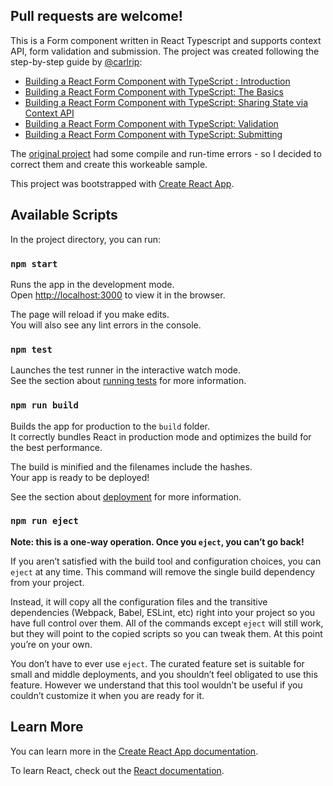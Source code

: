 ## Pull requests are welcome!

This is a Form component written in React Typescript and supports context API, form validation and submission. The project was created following the step-by-step guide by [@carlrip](https://github.com/carlrip):

- [Building a React Form Component with TypeScript : Introduction](https://www.carlrippon.com/building-react-form-compontent/)
- [Building a React Form Component with TypeScript: The Basics](https://www.carlrippon.com/building-super-simple-react-form-component-typescript-basics/)
- [Building a React Form Component with TypeScript: Sharing State via Context API](https://www.carlrippon.com/building-react-form-component-typescript-basics/)
- [Building a React Form Component with TypeScript: Validation](https://www.carlrippon.com/building-a-react-form-component-with-typescript-validation/)
- [Building a React Form Component with TypeScript: Submitting](https://www.carlrippon.com/building-a-react-form-component-with-typescript-submitting/)

The [original project](https://github.com/carlrip/SimpleReactFormComponent) had some compile and run-time errors - so I decided to correct them and create this workeable sample.

This project was bootstrapped with [Create React App](https://github.com/facebook/create-react-app).

## Available Scripts

In the project directory, you can run:

### `npm start`

Runs the app in the development mode.<br>
Open [http://localhost:3000](http://localhost:3000) to view it in the browser.

The page will reload if you make edits.<br>
You will also see any lint errors in the console.

### `npm test`

Launches the test runner in the interactive watch mode.<br>
See the section about [running tests](https://facebook.github.io/create-react-app/docs/running-tests) for more information.

### `npm run build`

Builds the app for production to the `build` folder.<br>
It correctly bundles React in production mode and optimizes the build for the best performance.

The build is minified and the filenames include the hashes.<br>
Your app is ready to be deployed!

See the section about [deployment](https://facebook.github.io/create-react-app/docs/deployment) for more information.

### `npm run eject`

**Note: this is a one-way operation. Once you `eject`, you can’t go back!**

If you aren’t satisfied with the build tool and configuration choices, you can `eject` at any time. This command will remove the single build dependency from your project.

Instead, it will copy all the configuration files and the transitive dependencies (Webpack, Babel, ESLint, etc) right into your project so you have full control over them. All of the commands except `eject` will still work, but they will point to the copied scripts so you can tweak them. At this point you’re on your own.

You don’t have to ever use `eject`. The curated feature set is suitable for small and middle deployments, and you shouldn’t feel obligated to use this feature. However we understand that this tool wouldn’t be useful if you couldn’t customize it when you are ready for it.

## Learn More

You can learn more in the [Create React App documentation](https://facebook.github.io/create-react-app/docs/getting-started).

To learn React, check out the [React documentation](https://reactjs.org/).
